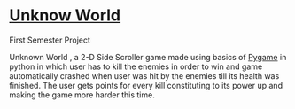 
# [Unknow World](https://www.youtube.com/watch?v=psLbe-6YFsE)

First Semester Project

Unknown World , a 2-D Side Scroller game made using basics of [Pygame](https://www.pygame.org/) in python in which user has to kill the enemies in order to win and game automatically crashed when user was hit by the enemies till its health was finished. The user gets points for every kill constituting to its power up and making the game more harder this time.
